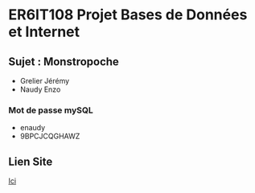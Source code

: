 
# ER6IT108 Projet Bases de Données et Internet

## Sujet : Monstropoche

- Grelier Jérémy
- Naudy Enzo

### Mot de passe mySQL

- enaudy
- 9BPCJCQGHAWZ

## Lien Site

<a href='https://jgrelier002.vvvpedago.enseirb-matmeca.fr/ProjetInternetBDD/Site'>Ici</a>

